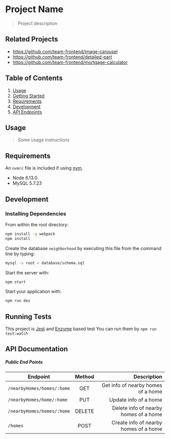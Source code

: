 # Project Name

> Project description

## Related Projects

  - https://github.com/team-frontend/image-carousel
  - https://github.com/team-frontend/detailed-part
  - https://github.com/team-frontend/mortgage-calculator

## Table of Contents

1. [Usage](#Usage)
2. [Getting Started](#getting-started)
3. [Requirements](#requirements)
4. [Development](#development)
5. [API Endpoints](#api)


## Usage

> Some usage instructions

## Requirements

An `nvmrc` file is included if using [nvm](https://github.com/creationix/nvm).

- Node 6.13.0
- MySQL 5.7.23

## Development

### Installing Dependencies

From within the root directory:

```sh
npm install -g webpack
npm install
```
Create the database `neighborhood` by executing this file from the command line by typing:

```sh
mysql -u root < database/schema.sql 
```

Start the server with:
```sh
npm start
```

Start your application with:
```sh
npm run dev
```

## Running Tests

This project is [Jest](https://mochajs.org) and [Enzyme](https://airbnb.io/enzyme/) based test You can run them by `npm run test:watch`

## API Documentation

##### Public End Points

| Endpoint      | Method        | Description  |
| ------------- |:-------------:| -----:|
| `/nearbyHomes/homes/:home` | GET| Get info of nearby homes of a home |
| `/nearbyHomes/home/:home` | PUT | Update info of a home |
| `/nearbyHomes/homes/:home` | DELETE | Delete info of nearby homes of a home |
| `/homes` | POST | Create info of nearby homes of a home |



